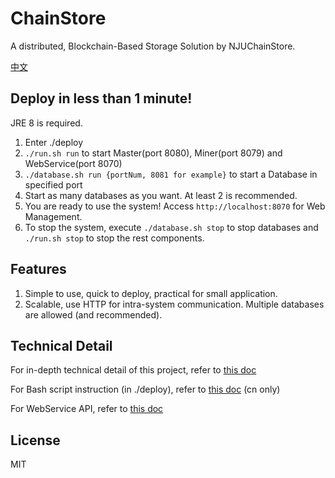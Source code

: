 # ChainStore

A distributed, Blockchain-Based Storage Solution by NJUChainStore.

[中文](./README.cn.md)

## Deploy in less than 1 minute!

JRE 8 is required.

1. Enter ./deploy
2. `./run.sh run` to start Master(port 8080), Miner(port 8079) and WebService(port 8070)
3. `./database.sh run {portNum, 8081 for example}` to start a Database in specified port
4. Start as many databases as you want. At least 2 is recommended.
5. You are ready to use the system! Access `http://localhost:8070` for Web Management.
6. To stop the system, execute `./database.sh stop` to stop databases and `./run.sh stop` to stop the rest components.

## Features

1. Simple to use, quick to deploy, practical for small application.
2. Scalable, use HTTP for intra-system communication. Multiple databases are allowed (and recommended).

## Technical Detail

For in-depth technical detail of this project, refer to [this doc](./doc/doc.md)

For Bash script instruction (in ./deploy), refer to [this doc](./ShellScriptsInstruction.md) (cn only)

For WebService API, refer to [this doc](./WebService/README.md)

## License

MIT